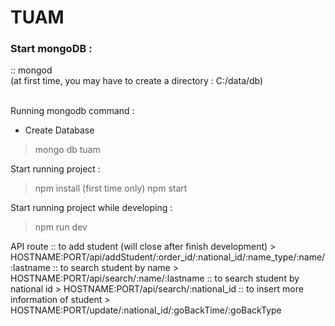 # TUAM

<h3>Start mongoDB : </h3>
:: mongod <br/>
(at first time, you may have to create a directory : C:/data/db) <br/><br/>

Running mongodb command :
- Create Database
> mongo
> db tuam

Start running project :
> npm install (first time only)
> npm start

Start running project while developing :
> npm run dev

API route
:: to add student (will close after finish development)
    > HOSTNAME:PORT/api/addStudent/:order_id/:national_id/:name_type/:name/:lastname
:: to search student by name
    > HOSTNAME:PORT/api/search/:name/:lastname
:: to search student by national id
    > HOSTNAME:PORT/api/search/:national_id
:: to insert more information of student
    > HOSTNAME:PORT/update/:national_id/:goBackTime/:goBackType
